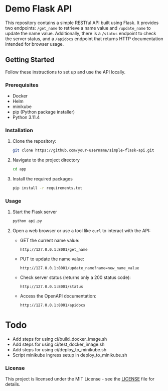 # Demo Flask API

This repository contains a simple RESTful API built using Flask. It provides two endpoints: `/get_name` to retrieve a name value and `/update_name` to update the name value. Additionally, there is a `/status` endpoint to check the server status, and a `/apidocs` endpoint that returns HTTP documentation intended for browser usage.

## Getting Started

Follow these instructions to set up and use the API locally.

### Prerequisites

- Docker
- Helm
- minikube
- pip (Python package installer)
- Python 3.11.4

### Installation

1. Clone the repository:
   ```bash
   git clone https://github.com/your-username/simple-flask-api.git
   ```

2. Navigate to the project directory

   ```bash
   cd app
   ```

3. Install the required packages
   ```bash
   pip install -r requirements.txt
   ```


### Usage

1. Start the Flask server
   ```bash
   python api.py
   ```

2. Open a web browser or use a tool like `curl` to interact with the API:

   - GET the current name value:

     ```
     http://127.0.0.1:8001/get_name
     ```

   - PUT to update the name value:

     ```
     http://127.0.0.1:8001/update_name?name=new_name_value
     ```

   - Check server status (returns only a 200 status code):

     ```
     http://127.0.0.1:8001/status
     ```

   - Access the OpenAPI documentation:

     ```
     http://127.0.0.1:8001/apidocs
     ```

# Todo
* Add steps for using ci/build_docker_image.sh
* Add steps for using ci/test_docker_image.sh
* Add steps for using ci/deploy_to_minikube.sh
* Script minikube ingress setup in deploy_to_minikube.sh


### License

This project is licensed under the MIT License - see the [LICENSE](LICENSE) file for details.
